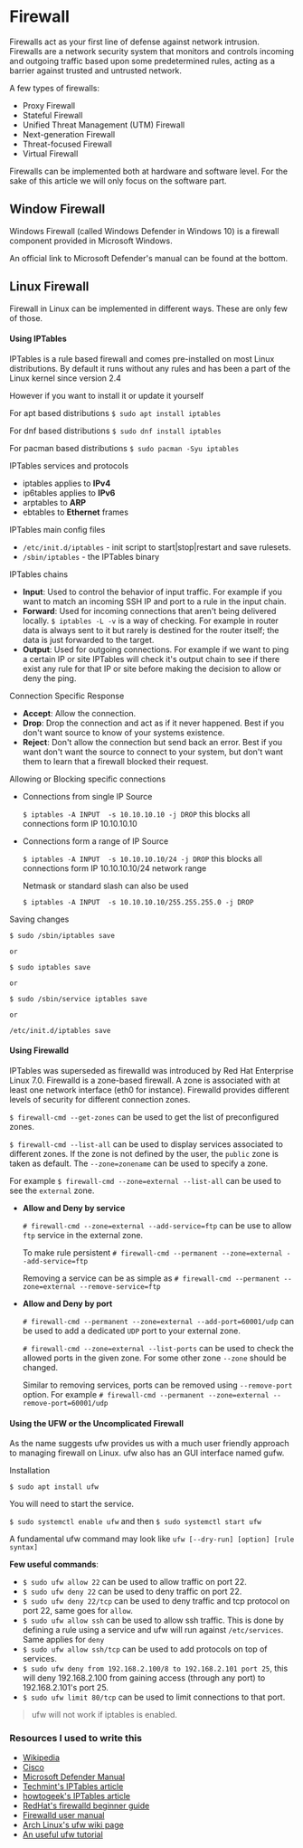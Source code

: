 # Firewall

Firewalls act as your first line of defense against network intrusion. Firewalls are a network security system that monitors and controls incoming and outgoing traffic based upon some predetermined rules, acting as a barrier against trusted and untrusted network.

A few types of firewalls:

  - Proxy Firewall
  - Stateful Firewall
  - Unified Threat Management (UTM) Firewall
  - Next-generation Firewall
  - Threat-focused Firewall
  - Virtual Firewall

Firewalls can be implemented both at hardware and software level. For the sake of this article we will only focus on the software part.

## Window Firewall

Windows Firewall (called Windows Defender in Windows 10) is a firewall component provided in Microsoft Windows.

An official link to Microsoft Defender's manual can be found at the bottom.

## Linux Firewall

Firewall in Linux can be implemented in different ways. These are only few of those.

#### Using IPTables

IPTables is a rule based firewall and comes pre-installed on most Linux distributions. By default it runs without any rules and has been a part of the Linux kernel since version 2.4

However if you want to install it or update it yourself

For apt based distributions
`$ sudo apt install iptables`

For dnf based distributions
`$ sudo dnf install iptables`

For pacman based distributions
`$ sudo pacman -Syu iptables`

IPTables services and protocols

  - iptables applies to **IPv4**
  - ip6tables applies to **IPv6**
  - arptables to **ARP**
  - ebtables to **Ethernet** frames

IPTables main config files

  - `/etc/init.d/iptables` - init script to start|stop|restart and save rulesets.
  - `/sbin/iptables` - the IPTables binary

IPTables chains
  
  - **Input**: Used to control the behavior of input traffic. For example if you want to match an incoming SSH IP and port to a rule in the input chain.
  - **Forward**: Used for incoming connections that aren't being delivered locally. `$ iptables -L -v` is a way of checking. For example in router data is always sent to it but rarely is destined for the router itself; the data is just forwarded to the target.
  - **Output**: Used for outgoing connections. For example if we want to ping a certain IP or site IPTables will check it's output chain to see if there exist any rule for that IP or site before making the decision to allow or deny the ping.

Connection Specific Response

  - **Accept**: Allow the connection.
  - **Drop**: Drop the connection and act as if it never happened. Best if you don't want source to know of your systems existence.
  - **Reject**: Don't allow the connection but send back an error. Best if you want don't want the source to connect to your system, but don't want them to learn that a firewall blocked their request.

Allowing or Blocking specific connections
  
  - Connections from single IP Source

    `$ iptables -A INPUT  -s 10.10.10.10 -j DROP` this blocks all connections form IP 10.10.10.10

  - Connections form a range of IP Source

    `$ iptables -A INPUT  -s 10.10.10.10/24 -j DROP` this blocks all connections form IP 10.10.10.10/24 network range

    Netmask or standard slash can also be used

    `$ iptables -A INPUT  -s 10.10.10.10/255.255.255.0 -j DROP`

Saving changes

```
$ sudo /sbin/iptables save

or

$ sudo iptables save

or

$ sudo /sbin/service iptables save

or

/etc/init.d/iptables save
```

#### Using Firewalld

IPTables was superseded as firewalld was introduced by Red Hat Enterprise Linux 7.0. Firewalld is a zone-based firewall. A zone is associated with at least one network interface (eth0 for instance). Firewalld provides different levels of security for different connection zones.

`$ firewall-cmd --get-zones` can be used to get the list of preconfigured zones.

`$ firewall-cmd --list-all` can be used to display services associated to different zones. If the zone is not defined by the user, the `public` zone is taken as default. The `--zone=zonename` can be used to specify a zone.

For example `$ firewall-cmd --zone=external --list-all` can be used to see the `external` zone.

* **Allow and Deny by service**

  `# firewall-cmd --zone=external --add-service=ftp` can be use to allow `ftp` service in the external zone.

  To make rule persistent `# firewall-cmd --permanent --zone=external --add-service=ftp`

  Removing a service can be as simple as `# firewall-cmd --permanent --zone=external --remove-service=ftp`

* **Allow and Deny by port**

  `# firewall-cmd --permanent --zone=external --add-port=60001/udp` can be used to add a dedicated `UDP` port to your external zone.

  `# firewall-cmd --zone=external --list-ports` can be used to check the allowed ports in the given zone. For some other zone `--zone` should be changed.

  Similar to removing services, ports can be removed using `--remove-port` option. For example `# firewall-cmd --permanent --zone=external --remove-port=60001/udp`

#### Using the UFW or the Uncomplicated Firewall

As the name suggests ufw provides us with a much user friendly approach to managing firewall on Linux. ufw also has an GUI interface named gufw.

Installation

`$ sudo apt install ufw`

You will need to start the service.

`$ sudo systemctl enable ufw` and then `$ sudo systemctl start ufw`

A fundamental ufw command may look like `ufw [--dry-run] [option] [rule syntax]`

**Few useful commands**:

  - `$ sudo ufw allow 22` can be used to allow traffic on port 22.
  - `$ sudo ufw deny 22` can be used to deny traffic on port 22.
  - `$ sudo ufw deny 22/tcp` can be used to deny traffic and tcp protocol on port 22, same goes for `allow`.
  - `$ sudo ufw allow ssh` can be used to allow ssh traffic. This is done by defining a rule using a service and ufw will run against `/etc/services`. Same applies for `deny`
  - `$ sudo ufw allow ssh/tcp` can be used to add protocols on top of services.
  - `$ sudo ufw deny from 192.168.2.100/8 to 192.168.2.101 port 25`, this will deny 192.168.2.100 from gaining access (through any port) to 192.168.2.101's port 25.
  - `$ sudo ufw limit 80/tcp` can be used to limit connections to that port.

> ufw will not work if iptables is enabled.


### Resources I used to write this

- [Wikipedia](https://en.wikipedia.org/wiki/Firewall_(computing))
- [Cisco](https://www.cisco.com/c/en/us/products/security/firewalls/what-is-a-firewall.html)
- [Microsoft Defender Manual](https://support.microsoft.com/en-in/help/4028544/windows-10-turn-microsoft-defender-firewall-on-or-off)
- [Techmint's IPTables article](https://www.tecmint.com/basic-guide-on-iptables-linux-firewall-tips-commands/)
- [howtogeek's IPTables article](https://www.howtogeek.com/177621/the-beginners-guide-to-iptables-the-linux-firewall/)
- [RedHat's firewalld beginner guide](https://www.redhat.com/sysadmin/beginners-guide-firewalld)
- [Firewalld user manual](https://firewalld.org/documentation/man-pages/firewall-cmd.html)
- [Arch Linux's ufw wiki page](https://wiki.archlinux.org/index.php/Uncomplicated_Firewall)
- [An useful ufw tutorial](https://www.linux.com/training-tutorials/introduction-uncomplicated-firewall-ufw/)
